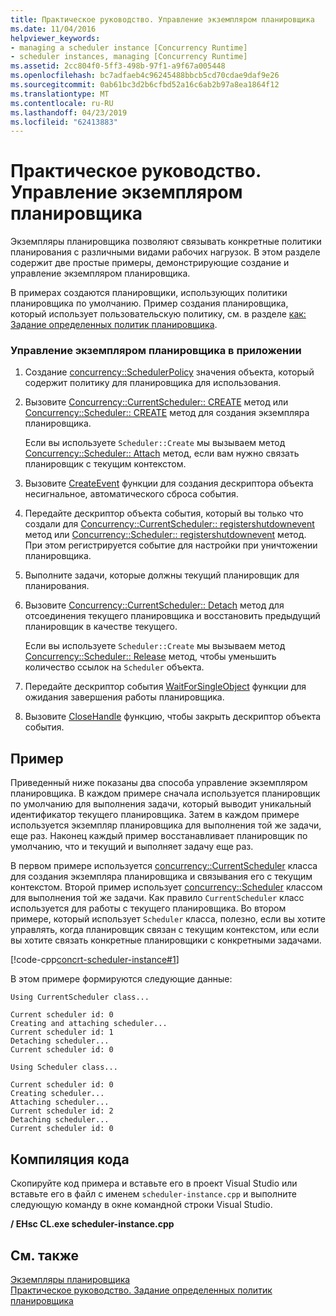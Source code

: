 ```yaml
---
title: Практическое руководство. Управление экземпляром планировщика
ms.date: 11/04/2016
helpviewer_keywords:
- managing a scheduler instance [Concurrency Runtime]
- scheduler instances, managing [Concurrency Runtime]
ms.assetid: 2cc804f0-5ff3-498b-97f1-a9f67a005448
ms.openlocfilehash: bc7adfaeb4c96245488bbcb5cd70cdae9daf9e26
ms.sourcegitcommit: 0ab61bc3d2b6cfbd52a16c6ab2b97a8ea1864f12
ms.translationtype: MT
ms.contentlocale: ru-RU
ms.lasthandoff: 04/23/2019
ms.locfileid: "62413883"
---
```

# <a name="how-to-manage-a-scheduler-instance"></a>Практическое руководство. Управление экземпляром планировщика

Экземпляры планировщика позволяют связывать конкретные политики планирования с различными видами рабочих нагрузок. В этом разделе содержит две простые примеры, демонстрирующие создание и управление экземпляром планировщика.

В примерах создаются планировщики, использующих политики планировщика по умолчанию. Пример создания планировщика, который использует пользовательскую политику, см. в разделе [как: Задание определенных политик планировщика](../../parallel/concrt/how-to-specify-specific-scheduler-policies.md).

### <a name="to-manage-a-scheduler-instance-in-your-application"></a>Управление экземпляром планировщика в приложении

1. Создание [concurrency::SchedulerPolicy](../../parallel/concrt/reference/schedulerpolicy-class.md) значения объекта, который содержит политику для планировщика для использования.

1. Вызовите [Concurrency::CurrentScheduler:: CREATE](reference/currentscheduler-class.md#create) метод или [Concurrency::Scheduler:: CREATE](reference/scheduler-class.md#create) метод для создания экземпляра планировщика.

   Если вы используете `Scheduler::Create` мы вызываем метод [Concurrency::Scheduler:: Attach](reference/scheduler-class.md#attach) метод, если вам нужно связать планировщик с текущим контекстом.

1. Вызовите [CreateEvent](/windows/desktop/api/synchapi/nf-synchapi-createeventa) функции для создания дескриптора объекта несигнальное, автоматического сброса события.

1. Передайте дескриптор объекта события, который вы только что создали для [Concurrency::CurrentScheduler:: registershutdownevent](reference/currentscheduler-class.md#registershutdownevent) метод или [Concurrency::Scheduler:: registershutdownevent](reference/scheduler-class.md#registershutdownevent) метод. При этом регистрируется событие для настройки при уничтожении планировщика.

1. Выполните задачи, которые должны текущий планировщик для планирования.

1. Вызовите [Concurrency::CurrentScheduler:: Detach](reference/currentscheduler-class.md#detach) метод для отсоединения текущего планировщика и восстановить предыдущий планировщик в качестве текущего.

   Если вы используете `Scheduler::Create` мы вызываем метод [Concurrency::Scheduler:: Release](reference/scheduler-class.md#release) метод, чтобы уменьшить количество ссылок на `Scheduler` объекта.

1. Передайте дескриптор события [WaitForSingleObject](/windows/desktop/api/synchapi/nf-synchapi-waitforsingleobject) функции для ожидания завершения работы планировщика.

1. Вызовите [CloseHandle](/windows/desktop/api/handleapi/nf-handleapi-closehandle) функцию, чтобы закрыть дескриптор объекта события.

## <a name="example"></a>Пример

Приведенный ниже показаны два способа управление экземпляром планировщика. В каждом примере сначала используется планировщик по умолчанию для выполнения задачи, который выводит уникальный идентификатор текущего планировщика. Затем в каждом примере используется экземпляр планировщика для выполнения той же задачи, еще раз. Наконец каждый пример восстанавливает планировщик по умолчанию, что и текущий и выполняет задачу еще раз.

В первом примере используется [concurrency::CurrentScheduler](../../parallel/concrt/reference/currentscheduler-class.md) класса для создания экземпляра планировщика и связывания его с текущим контекстом. Второй пример использует [concurrency::Scheduler](../../parallel/concrt/reference/scheduler-class.md) классом для выполнения той же задачи. Как правило `CurrentScheduler` класс используется для работы с текущего планировщика. Во втором примере, который использует `Scheduler` класса, полезно, если вы хотите управлять, когда планировщик связан с текущим контекстом, или если вы хотите связать конкретные планировщики с конкретными задачами.

[!code-cpp[concrt-scheduler-instance#1](../../parallel/concrt/codesnippet/cpp/how-to-manage-a-scheduler-instance_1.cpp)]

В этом примере формируются следующие данные:

```Output
Using CurrentScheduler class...

Current scheduler id: 0
Creating and attaching scheduler...
Current scheduler id: 1
Detaching scheduler...
Current scheduler id: 0

Using Scheduler class...

Current scheduler id: 0
Creating scheduler...
Attaching scheduler...
Current scheduler id: 2
Detaching scheduler...
Current scheduler id: 0
```

## <a name="compiling-the-code"></a>Компиляция кода

Скопируйте код примера и вставьте его в проект Visual Studio или вставьте его в файл с именем `scheduler-instance.cpp` и выполните следующую команду в окне командной строки Visual Studio.

**/ EHsc CL.exe scheduler-instance.cpp**

## <a name="see-also"></a>См. также

[Экземпляры планировщика](../../parallel/concrt/scheduler-instances.md)<br/>
[Практическое руководство. Задание определенных политик планировщика](../../parallel/concrt/how-to-specify-specific-scheduler-policies.md)

